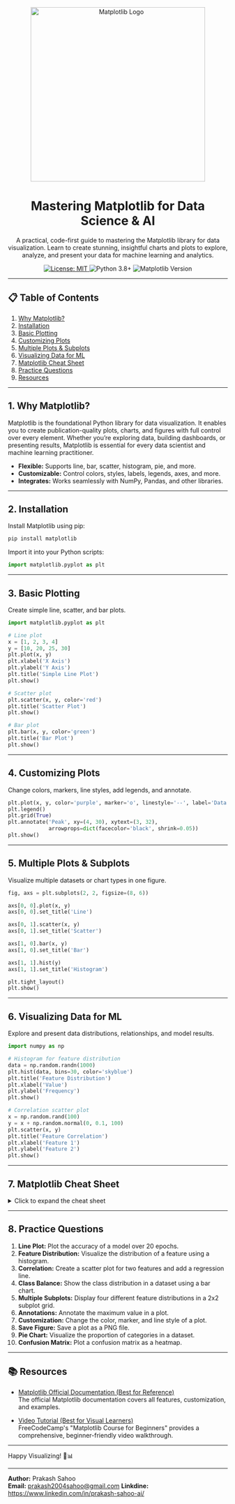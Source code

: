 <div align="center">
  <img src="https://matplotlib.org/_static/logo2_compressed.svg" alt="Matplotlib Logo" width="400"/>
</div>

<h1 align="center">Mastering Matplotlib for Data Science & AI</h1>

<p align="center">
  A practical, code-first guide to mastering the Matplotlib library for data visualization. Learn to create stunning, insightful charts and plots to explore, analyze, and present your data for machine learning and analytics.
</p>

<p align="center">
  <a href="https://github.com/pSahoo-456/ML-Craft-Mastering-Machine-Learning/blob/main/LICENSE">
    <img src="https://img.shields.io/badge/License-MIT-blue.svg" alt="License: MIT">
  </a>
  <img src="https://img.shields.io/badge/Python-3.8%2B-brightgreen.svg" alt="Python 3.8+">
  <img src="https://img.shields.io/badge/Matplotlib-3.4%2B-informational.svg" alt="Matplotlib Version">
</p>

---

## 📋 Table of Contents

1. [Why Matplotlib?](#why-matplotlib)
2. [Installation](#installation)
3. [Basic Plotting](#basic-plotting)
4. [Customizing Plots](#customizing-plots)
5. [Multiple Plots & Subplots](#multiple-plots--subplots)
6. [Visualizing Data for ML](#visualizing-data-for-ml)
7. [Matplotlib Cheat Sheet](#matplotlib-cheat-sheet)
8. [Practice Questions](#practice-questions)
9. [Resources](#resources)

---

## 1. Why Matplotlib?

Matplotlib is the foundational Python library for data visualization. It enables you to create publication-quality plots, charts, and figures with full control over every element. Whether you’re exploring data, building dashboards, or presenting results, Matplotlib is essential for every data scientist and machine learning practitioner.

- **Flexible:** Supports line, bar, scatter, histogram, pie, and more.
- **Customizable:** Control colors, styles, labels, legends, axes, and more.
- **Integrates:** Works seamlessly with NumPy, Pandas, and other libraries.

---

## 2. Installation

Install Matplotlib using pip:

```bash
pip install matplotlib
```

Import it into your Python scripts:

```python
import matplotlib.pyplot as plt
```

---

## 3. Basic Plotting

Create simple line, scatter, and bar plots.

```python
import matplotlib.pyplot as plt

# Line plot
x = [1, 2, 3, 4]
y = [10, 20, 25, 30]
plt.plot(x, y)
plt.xlabel('X Axis')
plt.ylabel('Y Axis')
plt.title('Simple Line Plot')
plt.show()

# Scatter plot
plt.scatter(x, y, color='red')
plt.title('Scatter Plot')
plt.show()

# Bar plot
plt.bar(x, y, color='green')
plt.title('Bar Plot')
plt.show()
```

---

## 4. Customizing Plots

Change colors, markers, line styles, add legends, and annotate.

```python
plt.plot(x, y, color='purple', marker='o', linestyle='--', label='Data')
plt.legend()
plt.grid(True)
plt.annotate('Peak', xy=(4, 30), xytext=(3, 32),
             arrowprops=dict(facecolor='black', shrink=0.05))
plt.show()
```

---

## 5. Multiple Plots & Subplots

Visualize multiple datasets or chart types in one figure.

```python
fig, axs = plt.subplots(2, 2, figsize=(8, 6))

axs[0, 0].plot(x, y)
axs[0, 0].set_title('Line')

axs[0, 1].scatter(x, y)
axs[0, 1].set_title('Scatter')

axs[1, 0].bar(x, y)
axs[1, 0].set_title('Bar')

axs[1, 1].hist(y)
axs[1, 1].set_title('Histogram')

plt.tight_layout()
plt.show()
```

---

## 6. Visualizing Data for ML

Explore and present data distributions, relationships, and model results.

```python
import numpy as np

# Histogram for feature distribution
data = np.random.randn(1000)
plt.hist(data, bins=30, color='skyblue')
plt.title('Feature Distribution')
plt.xlabel('Value')
plt.ylabel('Frequency')
plt.show()

# Correlation scatter plot
x = np.random.rand(100)
y = x + np.random.normal(0, 0.1, 100)
plt.scatter(x, y)
plt.title('Feature Correlation')
plt.xlabel('Feature 1')
plt.ylabel('Feature 2')
plt.show()
```

---

## 7. Matplotlib Cheat Sheet

<details>
<summary>Click to expand the cheat sheet</summary>

### Syntax | Description

**Importing**

```python
import matplotlib.pyplot as plt
```

**Basic Plots**

```python
plt.plot(x, y)                # Line plot
plt.scatter(x, y)             # Scatter plot
plt.bar(x, y)                 # Bar plot
plt.hist(data, bins=20)       # Histogram
plt.pie(sizes, labels=labels) # Pie chart
```

**Customization**

```python
plt.xlabel('Label')           # X axis label
plt.ylabel('Label')           # Y axis label
plt.title('Title')            # Plot title
plt.legend()                  # Show legend
plt.grid(True)                # Show grid
plt.xlim([xmin, xmax])        # X axis limits
plt.ylim([ymin, ymax])        # Y axis limits
```

**Subplots**

```python
fig, axs = plt.subplots(2, 2) # 2x2 grid of plots
axs[0, 0].plot(x, y)
```

**Saving Figures**

```python
plt.savefig('figure.png')     # Save plot to file
```

</details>

---

## 8. Practice Questions

1. **Line Plot:** Plot the accuracy of a model over 20 epochs.
2. **Feature Distribution:** Visualize the distribution of a feature using a histogram.
3. **Correlation:** Create a scatter plot for two features and add a regression line.
4. **Class Balance:** Show the class distribution in a dataset using a bar chart.
5. **Multiple Subplots:** Display four different feature distributions in a 2x2 subplot grid.
6. **Annotations:** Annotate the maximum value in a plot.
7. **Customization:** Change the color, marker, and line style of a plot.
8. **Save Figure:** Save a plot as a PNG file.
9. **Pie Chart:** Visualize the proportion of categories in a dataset.
10. **Confusion Matrix:** Plot a confusion matrix as a heatmap.

---

## 📚 Resources

- [Matplotlib Official Documentation (Best for Reference)](https://matplotlib.org/stable/contents.html)  
  The official Matplotlib documentation covers all features, customization, and examples.

- [Video Tutorial (Best for Visual Learners)](https://www.youtube.com/watch?v=3Xc3CA655Y4)  
  FreeCodeCamp's "Matplotlib Course for Beginners" provides a comprehensive, beginner-friendly video walkthrough.

---

Happy Visualizing! 🎨📊

---
**Author:** Prakash Sahoo  
**Email:** prakash2004sahoo@gmail.com
**Linkdine:** https://www.linkedin.com/in/prakash-sahoo-ai/
